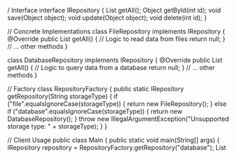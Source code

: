 / Interface
interface IRepository {
    List<Object> getAll();
    Object getById(int id);
    void save(Object object);
    void update(Object object);
    void delete(int id);
}

// Concrete Implementations
class FileRepository implements IRepository {
    @Override
    public List<Object> getAll() {
        // Logic to read data from files
        return null;
    }
    // ... other methods
}

class DatabaseRepository implements IRepository {
    @Override
    public List<Object> getAll() {
        // Logic to query data from a database
        return null;
    }
    // ... other methods
}

// Factory
class RepositoryFactory {
    public static IRepository getRepository(String storageType) {
        if ("file".equalsIgnoreCase(storageType)) {
            return new FileRepository();
        } else if ("database".equalsIgnoreCase(storageType)) {
            return new DatabaseRepository();
        }
        throw new IllegalArgumentException("Unsupported storage type: " + storageType);
    }
}

// Client Usage
public class Main {
    public static void main(String[] args) {
        IRepository repository = RepositoryFactory.getRepository("database");
        List<Object> allObjects = repository.getAll();
        System.out.println(allObjects);
    }
}
